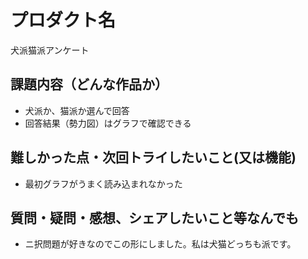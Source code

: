 # プロダクト名

犬派猫派アンケート

## 課題内容（どんな作品か）

- 犬派か、猫派か選んで回答
- 回答結果（勢力図）はグラフで確認できる

## 難しかった点・次回トライしたいこと(又は機能)

- 最初グラフがうまく読み込まれなかった

## 質問・疑問・感想、シェアしたいこと等なんでも

- ニ択問題が好きなのでこの形にしました。私は犬猫どっちも派です。
